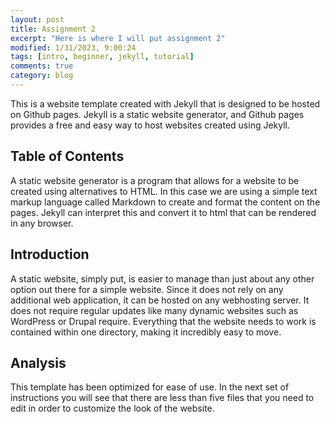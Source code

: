 ```yaml
---
layout: post
title: Assignment 2
excerpt: "Here is where I will put assignment 2"
modified: 1/31/2023, 9:00:24
tags: [intro, beginner, jekyll, tutorial]
comments: true
category: blog
---
```



This is a website template created with Jekyll that is designed to be hosted on Github pages. Jekyll is a static website generator, and Github pages provides a free and easy way to host websites created using Jekyll.

## Table of Contents
A static website generator is a program that allows for a website to be created using alternatives to HTML. In this case we are using a simple text markup language called Markdown to create and format the content on the pages. Jekyll can interpret this and convert it to html that can be rendered in any browser.

## Introduction
A static website, simply put, is easier to manage than just about any other option out there for a simple website. Since it does not rely on any additional web application, it can be hosted on any webhosting server. It does not require regular updates like many dynamic websites such as WordPress or Drupal require. Everything that the website needs to work is contained within one directory, making it incredibly easy to move.

## Analysis
This template has been optimized for ease of use. In the next set of instructions you will see that there are less than five files that you need to edit in order to customize the look of the website.
